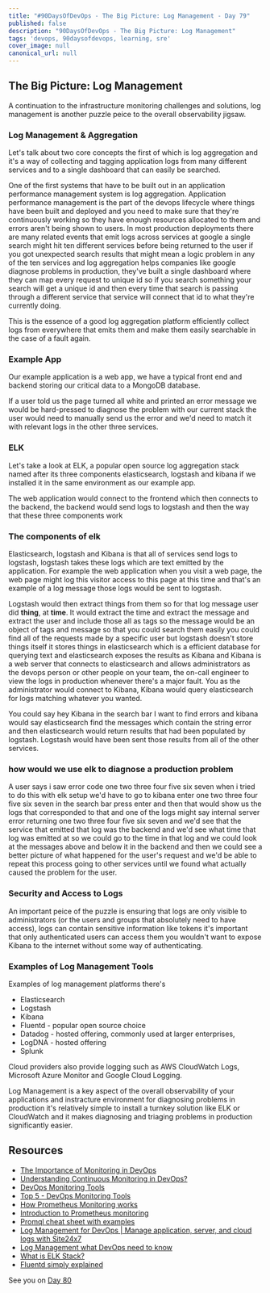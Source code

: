 ```yaml
---
title: "#90DaysOfDevOps - The Big Picture: Log Management - Day 79"
published: false
description: "90DaysOfDevOps - The Big Picture: Log Management"
tags: 'devops, 90daysofdevops, learning, sre'
cover_image: null
canonical_url: null
---
```

## The Big Picture: Log Management

A continuation to the infrastructure monitoring challenges and solutions, log management is another puzzle peice to the overall observability jigsaw. 

### Log Management & Aggregation 

Let's talk about two core concepts the first of which is log aggregation and it's a way of collecting and tagging application logs from many different services and to a single dashboard that can easily be searched. 

One of the first systems that have to be built out in an application performance management system is log aggregation. Application performance management is the part of the devops lifecycle where things have been built and deployed and you need to make sure that they're continuously working so they have enough resources allocated to them and errors aren't being shown to users. In most production deployments there are many related events that emit logs across services at google a single search might hit ten different services before being returned to the user if you got unexpected search results that might mean a logic problem in any of the ten services and log aggregation helps companies like google diagnose problems in production, they've built a single dashboard where they can map every request to unique id so if you search something your search will get a unique id and then every time that search is passing through a different service that service will connect that id to what they're currently doing. 

This is the essence of a good log aggregation platform efficiently collect logs from everywhere that emits them and make them easily searchable in the case of a fault again. 

### Example App 

Our example application is a web app, we have a typical front end and backend storing our critical data to a MongoDB database. 

If a user told us the page turned all white and printed an error message we would be hard-pressed to diagnose the problem with our current stack the user would need to manually send us the error and we'd need to match it with relevant logs in the other three services. 

### ELK 

Let's take a look at ELK, a popular open source log aggregation stack named after its three components elasticsearch, logstash and kibana if we installed it in the same environment as our example app. 

The web application would connect to the frontend which then connects to the backend, the backend would send logs to logstash and then the way that these three components work 

### The components of elk 

Elasticsearch, logstash and Kibana is that all of  services send logs to logstash, logstash takes these logs which are text emitted by the application. For example the web application when you visit a web page, the web page might log this visitor access to this page at this time and that's an example of a log message those logs would be sent to logstash.

Logstash would then extract things from them so for that log message user did **thing**, at **time**. It would extract the time and extract the message and extract the user and include those all as tags so the message would be an object of tags and message so that you could search them easily you could find all of the requests made by a specific user but logstash doesn't store things itself it stores things in elasticsearch which is a efficient database for querying text and elasticsearch exposes the results as Kibana and Kibana is a web server that connects to elasticsearch and allows administrators as the devops person or other people on your team, the on-call engineer to view the logs in production whenever there's a major fault. You as the administrator would connect to Kibana, Kibana would query elasticsearch for logs matching whatever you wanted. 

You could say hey Kibana in the search bar I want to find errors and kibana would say elasticsearch find the messages which contain the string error and then elasticsearch would return results that had been populated by logstash. Logstash would have been sent those results from all of the other services.

### how would we use elk to diagnose a production problem

A user says i saw error code one two three four five six seven when i tried to do this with elk setup we'd have to go to kibana enter one two three four five six seven in the search bar press enter and then that would show us the logs that corresponded to that and one of the logs might say internal server error returning one two three four five six seven and we'd see that the service that emitted that log was the backend and we'd see what time that log was emitted at so we could go to the time in that log and we could look at the messages above and below it in the backend and then we could see a better picture of what happened for the user's request and we'd be able to repeat this process going to other services until we found what actually caused the problem for the user.

### Security and Access to Logs 

An important peice of the puzzle is ensuring that logs are only visible to administrators (or the users and groups that absolutely need to have access), logs can contain sensitive information like tokens it's important that only authenticated users can access them you wouldn't want to expose Kibana to the internet without some way of authenticating.

### Examples of Log Management Tools

Examples of log management platforms there's

- Elasticsearch 
- Logstash 
- Kibana 
- Fluentd - popular open source choice
- Datadog - hosted offering, commonly used at larger enterprises, 
- LogDNA - hosted offering 
- Splunk 

Cloud providers also provide logging such as AWS CloudWatch Logs, Microsoft Azure Monitor and Google Cloud Logging. 


Log Management is a key aspect of the overall observability of your applications and instracture environment for diagnosing problems in production it's relatively simple to install a turnkey solution like ELK or CloudWatch and it makes diagnosing and triaging problems in production significantly easier. 

## Resources 

- [The Importance of Monitoring in DevOps](https://www.devopsonline.co.uk/the-importance-of-monitoring-in-devops/)
- [Understanding Continuous Monitoring in DevOps?](https://medium.com/devopscurry/understanding-continuous-monitoring-in-devops-f6695b004e3b) 
- [DevOps Monitoring Tools](https://www.youtube.com/watch?v=Zu53QQuYqJ0) 
- [Top 5 - DevOps Monitoring Tools](https://www.youtube.com/watch?v=4t71iv_9t_4)
- [How Prometheus Monitoring works](https://www.youtube.com/watch?v=h4Sl21AKiDg) 
- [Introduction to Prometheus monitoring](https://www.youtube.com/watch?v=5o37CGlNLr8)
- [Promql cheat sheet with examples](https://www.containiq.com/post/promql-cheat-sheet-with-examples)
- [Log Management for DevOps | Manage application, server, and cloud logs with Site24x7](https://www.youtube.com/watch?v=J0csO_Shsj0)
- [Log Management what DevOps need to know](https://devops.com/log-management-what-devops-teams-need-to-know/)
- [What is ELK Stack?](https://www.youtube.com/watch?v=4X0WLg05ASw)
- [Fluentd simply explained](https://www.youtube.com/watch?v=5ofsNyHZwWE&t=14s) 

See you on [Day 80](day80.md)
